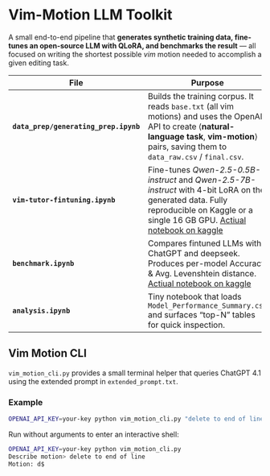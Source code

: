 # Vim-Motion LLM Toolkit

A small end-to-end pipeline that **generates synthetic training data, fine-tunes an open-source LLM with QLoRA, and benchmarks the result** — all focused on writing the shortest possible *vim* motion needed to accomplish a given editing task.

| File | Purpose |
|------|---------|
| **`data_prep/generating_prep.ipynb`** | Builds the training corpus. It reads `base.txt` (all vim motions) and uses the OpenAI API to create ⟨**natural-language task**, **vim-motion**⟩ pairs, saving them to `data_raw.csv` / `final.csv`. |
| **`vim-tutor-fintuning.ipynb`** | Fine-tunes *Qwen-2.5-0.5B-instruct* and *Qwen-2.5-7B-instruct*  with 4-bit LoRA on the generated data. Fully reproducible on Kaggle or a single 16 GB GPU. [Actiual notebook on kaggle](https://www.kaggle.com/code/timofeymazurenko/vim-tutor-fintuning)|
| **`benchmark.ipynb`** | Compares fintuned LLMs with ChatGPT and deepseek. Produces per-model Accuracy & Avg. Levenshtein distance. [Actiual notebook on kaggle](https://www.kaggle.com/code/timofeymazurenko/benchmark)|
| **`analysis.ipynb`** | Tiny notebook that loads `Model_Performance_Summary.csv` and surfaces “top-N” tables for quick inspection. |

## Vim Motion CLI

`vim_motion_cli.py` provides a small terminal helper that queries ChatGPT 4.1 using the extended prompt in `extended_prompt.txt`.

### Example

```bash
OPENAI_API_KEY=your-key python vim_motion_cli.py "delete to end of line"
```

Run without arguments to enter an interactive shell:

```bash
OPENAI_API_KEY=your-key python vim_motion_cli.py
Describe motion> delete to end of line
Motion: d$
```
